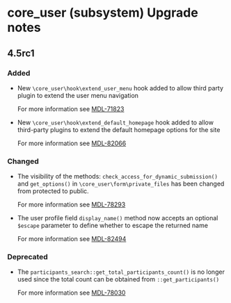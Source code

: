 # core_user (subsystem) Upgrade notes

## 4.5rc1

### Added

- New `\core_user\hook\extend_user_menu` hook added to allow third party plugin to extend the user menu navigation

  For more information see [MDL-71823](https://tracker.moodle.org/browse/MDL-71823)
- New `\core_user\hook\extend_default_homepage` hook added to allow third-party plugins to extend the default homepage options for the site

  For more information see [MDL-82066](https://tracker.moodle.org/browse/MDL-82066)

### Changed

- The visibility of the methods: `check_access_for_dynamic_submission()` and `get_options()` in `\core_user\form\private_files` has been changed from protected to public.

  For more information see [MDL-78293](https://tracker.moodle.org/browse/MDL-78293)
- The user profile field `display_name()` method now accepts an optional `$escape` parameter to define whether to escape the returned name

  For more information see [MDL-82494](https://tracker.moodle.org/browse/MDL-82494)

### Deprecated

- The `participants_search::get_total_participants_count()` is no longer used since the total count can be obtained from `::get_participants()`

  For more information see [MDL-78030](https://tracker.moodle.org/browse/MDL-78030)
